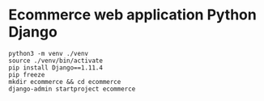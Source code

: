 # Ecommerce web application Python Django

```shell
python3 -m venv ./venv
source ./venv/bin/activate
pip install Django==1.11.4
pip freeze
mkdir ecommerce && cd ecommerce
django-admin startproject ecommerce
```